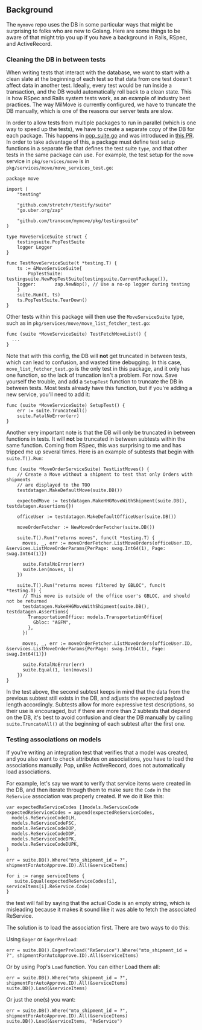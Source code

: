 ## Background
The `mymove` repo uses the DB in some particular ways that might be surprising to folks who are new to Golang. Here are some things to be aware of that might trip you up if you have a background in Rails, RSpec, and ActiveRecord.

### Cleaning the DB in between tests
When writing tests that interact with the database, we want to start with a clean slate at the beginning of each test so that data from one test doesn't affect data in another test. Ideally, every test would be run inside a transaction, and the DB would automatically roll back to a clean state. This is how RSpec and Rails system tests work, as an example of industry best practices. The way MilMove is currently configured, we have to truncate the DB manually, which is one of the reasons our server tests are slow.

In order to allow tests from multiple packages to run in parallel (which is one way to speed up the tests), we have to create a separate copy of the DB for each package. This happens in [pop_suite.go](https://github.com/transcom/mymove/blob/master/pkg/testingsuite/pop_suite.go) and was introduced in [this PR](https://github.com/transcom/mymove/pull/1776). In order to take advantage of this, a package must define test setup functions in a separate file that defines the test suite `type`, and that other tests in the same package can use. For example, the test setup for the `move` service in `pkg/services/move` is in `pkg/services/move/move_services_test.go`:

```golang
package move

import (
    "testing"

    "github.com/stretchr/testify/suite"
    "go.uber.org/zap"

    "github.com/transcom/mymove/pkg/testingsuite"
)

type MoveServiceSuite struct {
    testingsuite.PopTestSuite
    logger Logger
}

func TestMoveServiceSuite(t *testing.T) {
    ts := &MoveServiceSuite{
        PopTestSuite: testingsuite.NewPopTestSuite(testingsuite.CurrentPackage()), 
	logger:       zap.NewNop(), // Use a no-op logger during testing
    }
    suite.Run(t, ts)
    ts.PopTestSuite.TearDown()
}
```

Other tests within this package will then use the `MoveServiceSuite` type, such as in `pkg/services/move/move_list_fetcher_test.go`:

```golang
func (suite *MoveServiceSuite) TestFetchMoveList() {
  ...
}
```

Note that with this config, the DB will **not** get truncated in between tests, which can lead to confusion, and wasted time debugging. In this case, `move_list_fetcher_test.go` is the only test in this package, and it only has one function, so the lack of truncation isn't a problem. For now. Save yourself the trouble, and add a `SetupTest` function to truncate the DB in between tests. Most tests already have this function, but if you're adding a new service, you'll need to add it:

```golang
func (suite *MoveServiceSuite) SetupTest() {
    err := suite.TruncateAll()
    suite.FatalNoError(err)
}
```

Another very important note is that the DB will only be truncated in between functions in tests. It will **not** be truncated in between subtests within the same function. Coming from RSpec, this was surprising to me and has tripped me up several times. Here is an example of subtests that begin with `suite.T().Run`:

```golang
func (suite *MoveOrderServiceSuite) TestListMoves() {
    // Create a Move without a shipment to test that only Orders with shipments
    // are displayed to the TOO
    testdatagen.MakeDefaultMove(suite.DB())

    expectedMove := testdatagen.MakeHHGMoveWithShipment(suite.DB(), testdatagen.Assertions{})

    officeUser := testdatagen.MakeDefaultOfficeUser(suite.DB())

    moveOrderFetcher := NewMoveOrderFetcher(suite.DB())

    suite.T().Run("returns moves", func(t *testing.T) {
      moves, _, err := moveOrderFetcher.ListMoveOrders(officeUser.ID, &services.ListMoveOrderParams{PerPage: swag.Int64(1), Page: swag.Int64(1)})

      suite.FatalNoError(err)
      suite.Len(moves, 1)
    })

    suite.T().Run("returns moves filtered by GBLOC", func(t *testing.T) {
      // This move is outside of the office user's GBLOC, and should not be returned
      testdatagen.MakeHHGMoveWithShipment(suite.DB(), testdatagen.Assertions{
        TransportationOffice: models.TransportationOffice{
          Gbloc: "AGFM",
        },
      })

      moves, _, err := moveOrderFetcher.ListMoveOrders(officeUser.ID, &services.ListMoveOrderParams{PerPage: swag.Int64(1), Page: swag.Int64(1)})

      suite.FatalNoError(err)
      suite.Equal(1, len(moves))
    })
}
```
In the test above, the second subtest keeps in mind that the data from the previous subtest still exists in the DB, and adjusts the expected payload length accordingly. Subtests allow for more expressive test descriptions, so their use is encouraged, but if there are more than 2 subtests that depend on the DB, it's best to avoid confusion and clear the DB manually by calling `suite.TruncateAll()` at the beginning of each subtest after the first one.

### Testing associations on models
If you're writing an integration test that verifies that a model was created, and you also want to check attributes on associations, you have to load the associations manually. Pop, unlike ActiveRecord, does not automatically load associations.

For example, let's say we want to verify that service items were created in the DB, and then iterate through them to make sure the `Code` in the `ReService` association was properly created. If we do it like this:

```golang
var expectedReServiceCodes []models.ReServiceCode
expectedReServiceCodes = append(expectedReServiceCodes,
  models.ReServiceCodeDLH,
  models.ReServiceCodeFSC,
  models.ReServiceCodeDOP,
  models.ReServiceCodeDDP,
  models.ReServiceCodeDPK,
  models.ReServiceCodeDUPK,
)

err = suite.DB().Where("mto_shipment_id = ?", shipmentForAutoApprove.ID).All(&serviceItems)

for i := range serviceItems {
   suite.Equal(expectedReServiceCodes[i], serviceItems[i].ReService.Code)
}
```
the test will fail by saying that the actual Code is an empty string, which is misleading because it makes it sound like it was able to fetch the associated ReService.

The solution is to load the association first. There are two ways to do this:

Using `Eager` or `EagerPreload`:
```golang
err = suite.DB().EagerPreload("ReService").Where("mto_shipment_id = ?", shipmentForAutoApprove.ID).All(&serviceItems)
```

Or by using Pop's `Load` function. You can either Load them all:

```golang
err = suite.DB().Where("mto_shipment_id = ?", shipmentForAutoApprove.ID).All(&serviceItems)
suite.DB().Load(&serviceItems)
```

Or just the one(s) you want:

```golang
err = suite.DB().Where("mto_shipment_id = ?", shipmentForAutoApprove.ID).All(&serviceItems)
suite.DB().Load(&serviceItems, "ReService")
```